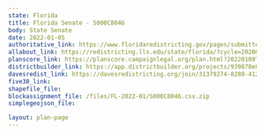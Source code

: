 ```yaml
---
state: Florida
title: Florida Senate - S000C8046
body: State Senate
date: 2022-01-05
authoritative_link: https://www.floridaredistricting.gov/pages/submitted-plans
allabout_link: https://redistricting.lls.edu/state/florida/?cycle=2020&level=State%20Upper&startdate=
planscore_link: ​https://planscore.campaignlegal.org/plan.html?20220109T220311.023308814Z
districtbuilder_link: https://app.districtbuilder.org/projects/939878e8-dfc3-4177-8f99-a08807ca4395
davesredist_link: https://davesredistricting.org/join/31379274-8288-412d-ba91-342ecdb6926c
five38_link:
shapefile_file:
blockassignment_file: /files/FL-2022-01/S000C8046.csv.zip
simplegeojson_file:

layout: plan-page
---
```

